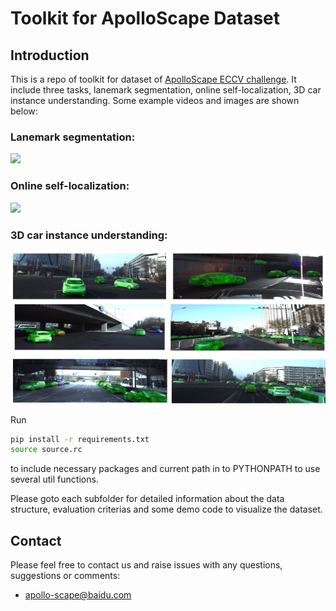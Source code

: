 # Toolkit for ApolloScape Dataset 

## Introduction
This is a repo of toolkit for dataset of [ApolloScape ECCV challenge](apolloscape.auto/ECCV/index.html). It include three tasks, lanemark segmentation, online self-localization, 3D car instance understanding. Some example videos and images are shown below:

### Lanemark segmentation:
![](./examples/lanemark-segmentation.gif)

### Online self-localization:
![](./examples/self-localization.gif)

### 3D car instance understanding:
![](./examples/3d-car-instance.png)

Run 
```bash
pip install -r requirements.txt
source source.rc
```
to include necessary packages and current path in to PYTHONPATH to use several util functions.

Please goto each subfolder for detailed information about the data structure, evaluation criterias and some demo code to visualize the dataset.


## Contact

Please feel free to contact us and raise issues with any questions, suggestions or comments:
* apollo-scape@baidu.com
